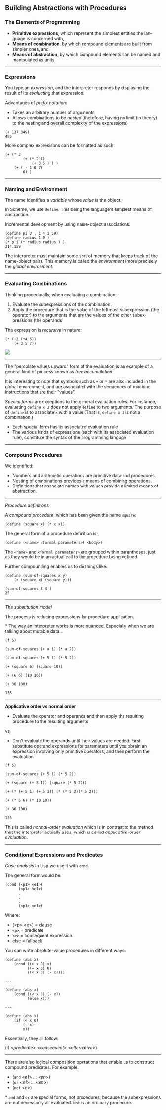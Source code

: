 ## Building Abstractions with Procedures

### The Elements of Programming

- **Primitive expressions**, which represent the simplest entities the lan­
guage is concerned with,
- **Means of combination**, by which compound elements are built from
simpler ones, and
- **Means of abstraction**, by which compound elements can be named
and manipulated as units.

---

### Expressions

You type an *expression*, and the interpreter responds by displaying the result 
of its *evaluating* that expression.

Advantages of *prefix notation*: 
- Takes an arbitrary number of arguments
- Allows combinations to be *nested* (therefore, having no limit (in theory) to 
the nesting and overall complexity of the expressions) 

```
(+ 137 349)
486
```

More complex expresisons can be formatted as such:

```
(+ (* 3
        (+ (* 2 4)
            (+ 3 5 ) ) )
    (+ ( - 1 0 7)
        6) )
```

---

### Naming and Environment

The name identifies a *variable* whose *value* is the object.

In Scheme, we use `define`. This being the language's simplest means of abstraction.

Incremental development by using name-object associations.

```
(define pi 3 . 1 4 1 59)
(define radius 1 0 )
(* p i (* radius radius ) )
314.159
```

The interpreter must maintain some sort of memory that keeps track of the 
name-object pairs. This memory is called the *environment* (more precisely the 
*global environment*.

---

### Evaluating Combinations

Thinking procedurally, when evaluating a combination:

1. Evaluate the subexpressions of the combination.
2. Apply the procedure that is the value of the leftmost subexpression
(the operator) to the arguments that are the values of the other subex­
pressions (the operands

The expression is *recursive* in nature:

```
(* (+2 (*4 6))
    (+ 3 5 7))
```

![](./ch01/tree-calculation.png)

---

The "percolate values upward" form of the evaluation is an example of a general 
kind of process known as *tree accumulation*.

It is interesting to note that symbols such as `+` or `*` are also included in 
the global environment, and are associated with the sequences of machine instructions
that are their "values".

*Special forms* are exceptions to the general evaluation rules. For instance, 
evaluating `define x 3` does not apply `define` to two arguments. The purpose 
of `define` is to associate `x` with a value (That is, `define x 3` is not a 
combination.)
- Each special form has its associated evaluation rule
- The various kinds of expressions (each with its associated evaluation rule),
constitute the syntax of the programming languge

---

### Compound Procedures

We identified:
- Numbers and arithmetic operations are primitive data and procedures.
- Nesting of combinations provides a means of combining operations.
- Definitions that associate names with values provide a limited means
of abstraction.

---

*Procedure definitions*

A *compound procedure*, which has been given the name `square`: 
```
(define (square x) (* x x))
```
The general form of a procedure definition is:
```
(define (<name> <formal parameters>) <body>)
```

The `<name>` and `<formal parameters>` are grouped within parantheses, just as 
they would be in an actual call to the procedure being defined.

Further compounding enables us to do things like:
```
(define (sum-of-squares x y)
    (+ (square x) (square y)))

(sum-of-squares 3 4 )
25
```

---

*The substitution model*

The process is reducing expressions for procedure application. 

\* The way an interpreter works is more nuanced. Especially when we are talking 
about mutable data..

```
(f 5) 

(sum-of-squares (+ a 1) (* a 2))

(sum-of-squares (+ 5 1) (* 5 2))

(+ (square 6) (square 10))

(+ (6 6) (10 10))

(+ 36 100)

136
```

---

**Applicative order vs normal order**

- Evaluate the operator and operands and then apply the resulting procedure to 
the resulting arguments

vs

- Don't evaluate the operands until their values are needed. First substitute
operand expressions for parameters until you obrain an expression involving 
only primitive operators,  and then perform the evaluation

```
(f 5) 

(sum-of-squares (+ 5 1) (* 5 2))

(+ (square (+ 5 1)) (square (* 5 2)))

(+ (* (+ 5 1) (+ 5 1)) (* (* 5 2)(* 5 2)))

(+ (* 6 6) (* 10 10))

(+ 36 100)

136
```

This is called *normal-order evaluation* which is in contrast to the method
that the interpreter actually uses, which is called *applicative-order evaluation*.

---

### Conditional Expressions and Predicates

*Case analysis*
In Lisp we use it with `cond`.

The general form would be:

```
(cond (<p1> <e1>)
      (<p1> <e1>)
      .
      .
      .
      (<p1> <e1>)
```

Where: 
- (\<p> \<e>) = clause
- `<p>`       = predicate  
- `<e>`       = consequent expression.
- else        = fallback

You can write absolute-value procedures in different ways:

```
(define (abs x)
    (cond ((> x 0) x)
          ((= x 0) 0) 
          ((< x 0) (- x))))

---

(define (abs x)
    (cond ((< x 0) (- x))
          (else x)))

---

(define (abs x)
    (if (< x 0)
        (- x)
        x))
```

Essentially, they all follow:

(if <*predicate*> <*consequent*> <*alternative*>)

---

There are also logical composition operations that enable us to construct 
compound predicates. For example:

- (`and` <*e1*> ... <*en*>)
- (`or`  <*e1*> ... <*en*>)
- (`not` <*e*>)

\* `and` and `or` are special forms, not procedures, because the subexpressions 
are not necessarily all evaluated. `Not` is an ordinary procedure.
